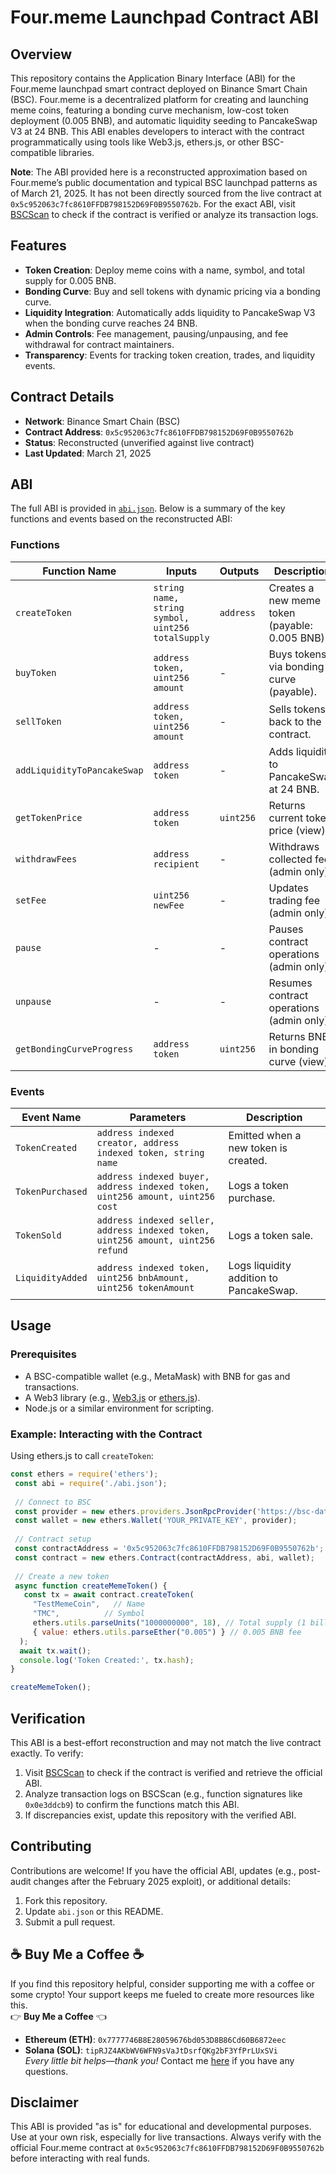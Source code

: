 # Four.meme Launchpad Contract ABI

## Overview
This repository contains the Application Binary Interface (ABI) for the Four.meme launchpad smart contract deployed on Binance Smart Chain (BSC). Four.meme is a decentralized platform for creating and launching meme coins, featuring a bonding curve mechanism, low-cost token deployment (0.005 BNB), and automatic liquidity seeding to PancakeSwap V3 at 24 BNB. This ABI enables developers to interact with the contract programmatically using tools like Web3.js, ethers.js, or other BSC-compatible libraries.

**Note**: The ABI provided here is a reconstructed approximation based on Four.meme’s public documentation and typical BSC launchpad patterns as of March 21, 2025. It has not been directly sourced from the live contract at `0x5c952063c7fc8610FFDB798152D69F0B9550762b`. For the exact ABI, visit [BSCScan](https://bscscan.com/address/0x5c952063c7fc8610FFDB798152D69F0B9550762b#code) to check if the contract is verified or analyze its transaction logs.

## Features
- **Token Creation**: Deploy meme coins with a name, symbol, and total supply for 0.005 BNB.
- **Bonding Curve**: Buy and sell tokens with dynamic pricing via a bonding curve.
- **Liquidity Integration**: Automatically adds liquidity to PancakeSwap V3 when the bonding curve reaches 24 BNB.
- **Admin Controls**: Fee management, pausing/unpausing, and fee withdrawal for contract maintainers.
- **Transparency**: Events for tracking token creation, trades, and liquidity events.

## Contract Details
- **Network**: Binance Smart Chain (BSC)
- **Contract Address**: `0x5c952063c7fc8610FFDB798152D69F0B9550762b`
- **Status**: Reconstructed (unverified against live contract)
- **Last Updated**: March 21, 2025

## ABI
The full ABI is provided in [`abi.json`](./abi.json). Below is a summary of the key functions and events based on the reconstructed ABI:

### Functions
| Function Name                | Inputs                                      | Outputs         | Description                                      |
 |------------------------------|---------------------------------------------|-----------------|--------------------------------------------------|
 | `createToken`                | `string name, string symbol, uint256 totalSupply` | `address`       | Creates a new meme token (payable: 0.005 BNB).   |
 | `buyToken`                   | `address token, uint256 amount`             | -               | Buys tokens via bonding curve (payable).         |
 | `sellToken`                  | `address token, uint256 amount`             | -               | Sells tokens back to the contract.               |
 | `addLiquidityToPancakeSwap`  | `address token`                             | -               | Adds liquidity to PancakeSwap at 24 BNB.         |
 | `getTokenPrice`              | `address token`                             | `uint256`       | Returns current token price (view).              |
 | `withdrawFees`               | `address recipient`                         | -               | Withdraws collected fees (admin only).           |
 | `setFee`                     | `uint256 newFee`                            | -               | Updates trading fee (admin only).                |
 | `pause`                      | -                                           | -               | Pauses contract operations (admin only).         |
 | `unpause`                    | -                                           | -               | Resumes contract operations (admin only).        |
 | `getBondingCurveProgress`    | `address token`                             | `uint256`       | Returns BNB in bonding curve (view).             |
 
 ### Events
 | Event Name          | Parameters                                              | Description                              |
 |---------------------|--------------------------------------------------------|------------------------------------------|
 | `TokenCreated`      | `address indexed creator, address indexed token, string name` | Emitted when a new token is created.     |
 | `TokenPurchased`    | `address indexed buyer, address indexed token, uint256 amount, uint256 cost` | Logs a token purchase.                   |
 | `TokenSold`         | `address indexed seller, address indexed token, uint256 amount, uint256 refund` | Logs a token sale.                       |
 | `LiquidityAdded`    | `address indexed token, uint256 bnbAmount, uint256 tokenAmount` | Logs liquidity addition to PancakeSwap.  |

## Usage
### Prerequisites
- A BSC-compatible wallet (e.g., MetaMask) with BNB for gas and transactions.
- A Web3 library (e.g., [Web3.js](https://web3js.readthedocs.io/) or [ethers.js](https://docs.ethers.io/)).
- Node.js or a similar environment for scripting.

### Example: Interacting with the Contract
Using ethers.js to call `createToken`:

```javascript
const ethers = require('ethers');
 const abi = require('./abi.json');
 
 // Connect to BSC
 const provider = new ethers.providers.JsonRpcProvider('https://bsc-dataseed.binance.org/');
 const wallet = new ethers.Wallet('YOUR_PRIVATE_KEY', provider);
 
 // Contract setup
 const contractAddress = '0x5c952063c7fc8610FFDB798152D69F0B9550762b';
 const contract = new ethers.Contract(contractAddress, abi, wallet);
 
 // Create a new token
 async function createMemeToken() {
   const tx = await contract.createToken(
     "TestMemeCoin",   // Name
     "TMC",          // Symbol
     ethers.utils.parseUnits("1000000000", 18), // Total supply (1 billion)
     { value: ethers.utils.parseEther("0.005") } // 0.005 BNB fee
  );
  await tx.wait();
  console.log('Token Created:', tx.hash);
}

createMemeToken();
```

## Verification
This ABI is a best-effort reconstruction and may not match the live contract exactly. To verify:
1. Visit [BSCScan](https://bscscan.com/address/0x5c952063c7fc8610FFDB798152D69F0B9550762b#code) to check if the contract is verified and retrieve the official ABI.
2. Analyze transaction logs on BSCScan (e.g., function signatures like `0x0e3ddcb9`) to confirm the functions match this ABI.
3. If discrepancies exist, update this repository with the verified ABI.

## Contributing
Contributions are welcome! If you have the official ABI, updates (e.g., post-audit changes after the February 2025 exploit), or additional details:
1. Fork this repository.
2. Update `abi.json` or this README.
3. Submit a pull request.

## **☕ Buy Me a Coffee ☕**
If you find this repository helpful, consider supporting me with a coffee or some crypto! Your support keeps me fueled to create more resources like this.  
👉 **Buy Me a Coffee** 👈  
- **Ethereum (ETH)**: `0x7777746B8E28059676bd053D8B86Cd60B6872eec`  
- **Solana (SOL)**: `tipRJZ4AKbWV6WFN9sVaJtDsrfQKg2bF3YfPrLUxSVi`  
*Every little bit helps—thank you!*
Contact me [here](https://t.me/memelordcrypto) if you have any questions.

## Disclaimer
This ABI is provided "as is" for educational and developmental purposes. Use at your own risk, especially for live transactions. Always verify with the official Four.meme contract at `0x5c952063c7fc8610FFDB798152D69F0B9550762b` before interacting with real funds.

